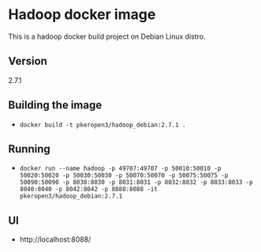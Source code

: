 # Hadoop docker image
This is a hadoop docker build project on Debian Linux distro.

## Version
2.7.1


## Building the image
- ``docker build -t pkeropen3/hadoop_debian:2.7.1 .``

## Running
- ``docker run --name hadoop -p 49707:49707 -p 50010:50010 -p 50020:50020 -p 50030:50030 -p 50070:50070 -p 50075:50075 -p 50090:50090 -p 8030:8030 -p 8031:8031 -p 8032:8032 -p 8033:8033 -p 8040:8040 -p 8042:8042 -p 8088:8088 -it pkeropen3/hadoop_debian:2.7.1``

## UI
- http://localhost:8088/

